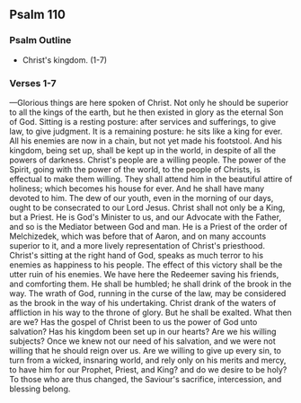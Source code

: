 ## Psalm 110

### Psalm Outline

- Christ's kingdom. (1-7)

### Verses 1-7

—Glorious things are here spoken of Christ. Not only he should be superior to all the kings of the earth, but he then existed in glory as the eternal Son of God. Sitting is a resting posture: after services and sufferings, to give law, to give judgment. It is a remaining posture: he sits like a king for ever. All his enemies are now in a chain, but not yet made his footstool. And his kingdom, being set up, shall be kept up in the world, in despite of all the powers of darkness. Christ's people are a willing people. The power of the Spirit, going with the power of the world, to the people of Christs, is effectual to make them willing. They shall attend him in the beautiful attire of holiness; which becomes his house for ever. And he shall have many devoted to him. The dew of our youth, even in the morning of our days, ought to be consecrated to our Lord Jesus. Christ shall not only be a King, but a Priest. He is God's Minister to us, and our Advocate with the Father, and so is the Mediator between God and man. He is a Priest of the order of Melchizedek, which was before that of Aaron, and on many accounts superior to it, and a more lively representation of Christ's priesthood. Christ's sitting at the right hand of God, speaks as much terror to his enemies as happiness to his people. The effect of this victory shall be the utter ruin of his enemies. We have here the Redeemer saving his friends, and comforting them. He shall be humbled; he shall drink of the brook in the way. The wrath of God, running in the curse of the law, may be considered as the brook in the way of his undertaking. Christ drank of the waters of affliction in his way to the throne of glory. But he shall be exalted. What then are we? Has the gospel of Christ been to us the power of God unto salvation? Has his kingdom been set up in our hearts? Are we his willing subjects? Once we knew not our need of his salvation, and we were not willing that he should reign over us. Are we willing to give up every sin, to turn from a wicked, insnaring world, and rely only on his merits and mercy, to have him for our Prophet, Priest, and King? and do we desire to be holy? To those who are thus changed, the Saviour's sacrifice, intercession, and blessing belong.



